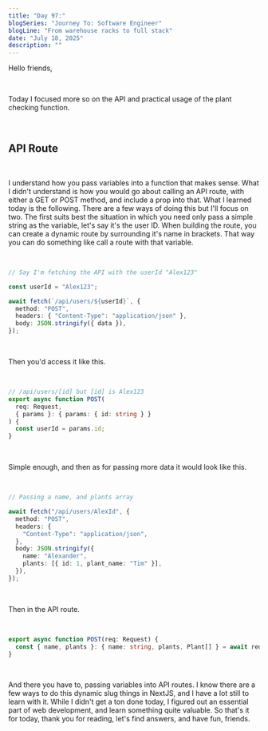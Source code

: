 ```yaml
---
title: "Day 97:"
blogSeries: "Journey To: Software Engineer"
blogLine: "From warehouse racks to full stack"
date: "July 18, 2025"
description: ""
---
```


Hello friends,

<br>

Today I focused more so on the API and practical usage of the plant checking function.

<br>

## API Route

<br>

I understand how you pass variables into a function that makes sense. What I didn't understand is how you would go about calling an API route, with either a GET or POST method, and include a prop into that. What I learned today is the following. There are a few ways of doing this but I'll focus on two. The first suits best the situation in which you need only pass a simple string as the variable, let's say it's the user ID. When building the route, you can create a dynamic route by surrounding it's name in brackets. That way you can do something like call a route with that variable.

<br>

```ts
// Say I'm fetching the API with the userId "Alex123"

const userId = "Alex123";

await fetch(`/api/users/${userId}`, {
  method: "POST",
  headers: { "Content-Type": "application/json" },
  body: JSON.stringify({ data }),
});
```

<br>

Then you'd access it like this.

<br>

```ts
// /api/users/[id] but [id] is Alex123
export async function POST(
  req: Request,
  { params }: { params: { id: string } }
) {
  const userId = params.id;
}
```

<br>

Simple enough, and then as for passing more data it would look like this.

<br>

```ts
// Passing a name, and plants array

await fetch("/api/users/AlexId", {
  method: "POST",
  headers: {
    "Content-Type": "application/json",
  },
  body: JSON.stringify({
    name: "Alexander",
    plants: [{ id: 1, plant_name: "Tim" }],
  }),
});
```

<br>

Then in the API route.

<br>

```ts
export async function POST(req: Request) {
  const { name, plants }: { name: string, plants, Plant[] } = await req.json();
}
```

<br>

And there you have to, passing variables into API routes. I know there are a few ways to do this dynamic slug things in NextJS, and I have a lot still to learn with it. While I didn't get a ton done today, I figured out an essential part of web development, and learn something quite valuable. So that's it for today, thank you for reading, let's find answers, and have fun, friends.